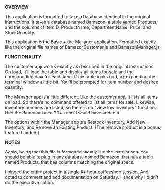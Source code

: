 **OVERVIEW** 

This application is formatted to take a Database identical to the original instructions. It takes a database named Bamazon, a table named Products, and the columns of ItemID, ProductName, DepartmentName, Price, and StockQuantity.

This application is the Basic + the Manager application. Formatted exactly like the original file names of BamazonCustomer.js and BamazonManager.js

**FUNCTIONALITY**  

The customer app works exactly as described in the original instructions. On load, it'll load the table and display all items for sale and the coresponding data for each item. If the table looks odd, try expanding the terminal window a little bit. You'll be prompted for item number and desired quantity.

The Manager app is a little different. Like the customer app, it lists all items on load. So there's no command offered to list all items for sale. Likewise, inventory numbers are listed, so there is no "view low inventory" function. Had the database been 20+ items I would have added it.

The options within the Manager app are Restock Inventory, Add New Inventory, and Remove an Existing Product. (The remove product is a bonus feature I added.)

**NOTES** 

Again, being that this file is formatted exactly like the instructions. You should be able to plug in any database named Bamazon ,that has a table named Products, that has columns matching the original specs.

I binged the entire project in a single 8+ hour coffeeshop session. And opted to comment and add documentation on Saturday. Hence why I didn't do the executive option.

